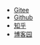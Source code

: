 - [Gitee](https://gitee.com/WoDeMiA)
- [Github](https://github.com/ZouTaooo)
- [知乎](https://www.zhihu.com/people/qu-ge-chui-zi-de-ida)
- [博客园](https://www.cnblogs.com/wodemia)
